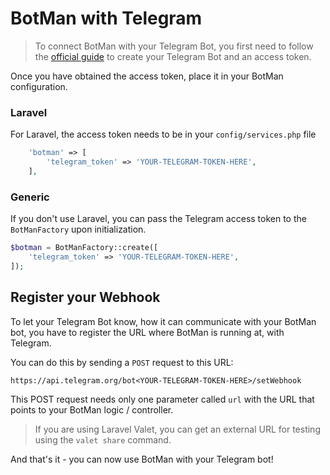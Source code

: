 # BotMan with Telegram

> To connect BotMan with your Telegram Bot, you first need to follow the [official guide](https://core.telegram.org/bots#3-how-do-i-create-a-bot) to create your Telegram Bot and an access token.

Once you have obtained the access token, place it in your BotMan configuration.

### Laravel

For Laravel, the access token needs to be in your `config/services.php` file

```php
    'botman' => [
    	'telegram_token' => 'YOUR-TELEGRAM-TOKEN-HERE',
    ],
```

### Generic

If you don't use Laravel, you can pass the Telegram access token to the `BotManFactory` upon initialization.


```php
$botman = BotManFactory::create([
    'telegram_token' => 'YOUR-TELEGRAM-TOKEN-HERE',
]);
```

## Register your Webhook

To let your Telegram Bot know, how it can communicate with your BotMan bot, you have to register the URL where BotMan is running at,
with Telegram.

You can do this by sending a `POST` request to this URL:

`https://api.telegram.org/bot<YOUR-TELEGRAM-TOKEN-HERE>/setWebhook`

This POST request needs only one parameter called `url` with the URL that points to your BotMan logic / controller.

> If you are using Laravel Valet, you can get an external URL for testing using the `valet share` command.

And that's it - you can now use BotMan with your Telegram bot!